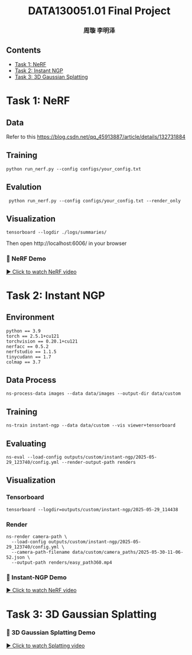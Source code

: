 <h1 align="center">DATA130051.01 Final Project</h1>
<h3 align="center"> 周璇 李明泽  </h3>

## Contents
- [Task 1: NeRF](#task-1-nerf)
- [Task 2: Instant NGP](#task-2-instant-ngp)
- [Task 3: 3D Gaussian Splatting](#task-3-3d-gaussian-splatting)

# Task 1: NeRF
##  Data 
Refer to this https://blog.csdn.net/qq_45913887/article/details/132731884
##  Training
```
python run_nerf.py --config configs/your_config.txt
```
##  Evalution
```
 python run_nerf.py --config configs/your_config.txt --render_only
```
##  Visualization
```
tensorboard --logdir ./logs/summaries/
```
Then open http://localhost:6006/ in your browser

### 🎥 NeRF Demo

[▶️ Click to watch NeRF video](https://github.com/user-attachments/assets/368b53e1-4012-4522-8e25-b7dee9cc7778)


# Task 2: Instant NGP

## Environment

```
python == 3.9
torch == 2.5.1+cu121
torchvision == 0.20.1+cu121
nerfacc == 0.5.2
nerfstudio == 1.1.5
tinycudann == 1.7
colmap == 3.7 
```

## Data Process

```
ns-process-data images --data data/images --output-dir data/custom
```

## Training

```
ns-train instant-ngp --data data/custom --vis viewer+tensorboard
```

## Evaluating

```
ns-eval --load-config outputs/custom/instant-ngp/2025-05-29_123740/config.yml --render-output-path renders
```

## Visualization

### Tensorboard

```
tensorboard --logdir=outputs/custom/instant-ngp/2025-05-29_114438
```

### Render

```
ns-render camera-path \
  --load-config outputs/custom/instant-ngp/2025-05-29_123740/config.yml \
  --camera-path-filename data/custom/camera_paths/2025-05-30-11-06-52.json \
  --output-path renders/easy_path360.mp4
```

### 🎥 Instant-NGP Demo
[▶️ Click to watch NeRF video](https://github.com/user-attachments/assets/9eade42d-b7c6-4117-a67d-e0d33d3070f0)


# Task 3: 3D Gaussian Splatting
### 🎥 3D Gaussian Splatting Demo
[▶️ Click to watch Splatting video](https://github.com/user-attachments/assets/e17405e6-b9b6-462f-b15b-bc6f410266a3)
